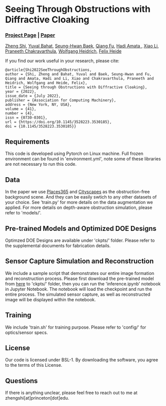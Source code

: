 # Seeing Through Obstructions with Diffractive Cloaking
### [Project Page](https://light.princeton.edu/publication/seeing-through-obstructions/) | [Paper](https://dl.acm.org/doi/abs/10.1145/3528223.3530185)

[Zheng Shi](https://zheng-shi.github.io/), [Yuval Bahat](https://sites.google.com/view/yuval-bahat/home), [Seung-Hwan Baek](https://www.shbaek.com/), [Qiang Fu](https://cemse.kaust.edu.sa/vcc/people/person/qiang-fu), [Hadi Amata ](https://cemse.kaust.edu.sa/people/person/hadi-amata), [Xiao Li](), [Praneeth Chakravarthula](https://www.cs.unc.edu/~cpk/), [Wolfgang Heidrich](https://vccimaging.org/People/heidriw/), [Felix Heide](https://www.cs.princeton.edu/~fheide/)

If you find our work useful in your research, please cite:
```
@article{Shi2022SeeThroughObstructions,
author = {Shi, Zheng and Bahat, Yuval and Baek, Seung-Hwan and Fu, Qiang and Amata, Hadi and Li, Xiao and Chakravarthula, Praneeth and Heidrich, Wolfgang and Heide, Felix},
title = {Seeing through Obstructions with Diffractive Cloaking},
year = {2022},
issue_date = {July 2022},
publisher = {Association for Computing Machinery},
address = {New York, NY, USA},
volume = {41},
number = {4},
issn = {0730-0301},
url = {https://doi.org/10.1145/3528223.3530185},
doi = {10.1145/3528223.3530185}}
```

## Requirements
This code is developed using Pytorch on Linux machine. Full frozen environment can be found in 'environment.yml', note some of these libraries are not necessary to run this code. 

## Data
In the paper we use [Places365](http://places2.csail.mit.edu/index.html) and [Cityscapes](https://www.cityscapes-dataset.com/) as the obstruction-free background scene. And they can be easily swtich to any other datasets of your choice. See 'train.py' for more details on the data augmentation we applied. For more details on depth-aware obstruction simulation, please refer to 'models/'. 

## Pre-trained Models and Optimized DOE Designs
Optimzed DOE Designs are available under 'ckpts/' folder. Please refer to the supplemental documents for fabrication details.

## Sensor Capture Simulation and Reconstruction
We include a sample script that demonstrates our entire image formation and reconstruction process. Please first download the pre-trained model from [here]() to 'ckpts/' folder, then you can run the 'inference.ipynb' notebook in Jupyter Notebook. The notebook will load the checkpoint and run the entire process. The simulated sensor capture, as well as reconstructed image will be displayed within the notebook.

## Training
We include 'train.sh' for training purpose. Please refer to 'config/' for optics/sensor specs. 

## License
Our code is licensed under BSL-1. By downloading the software, you agree to the terms of this License. 

## Questions
If there is anything unclear, please feel free to reach out to me at zhengshi[at]princeton[dot]edu.

